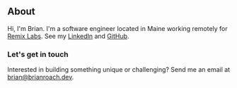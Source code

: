 ## About
Hi, I'm Brian. I'm a software engineer located in Maine working remotely for [Remix Labs](remixlabs.com). See my [LinkedIn](http://www.linkedin.com/in/brian-m-roach/) and [GitHub](https://github.com/bmroach).

### Let's get in touch
Interested in building something unique or challenging? Send me an email at <brian@brianroach.dev>.
